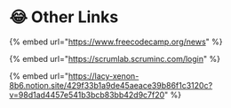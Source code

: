 # 😂 Other Links

{% embed url="https://www.freecodecamp.org/news" %}

{% embed url="https://scrumlab.scruminc.com/login" %}

{% embed url="https://lacy-xenon-8b6.notion.site/429f33b1a9de45aeace39b86f1c3120c?v=98d1ad4457e541b3bcb83bb42d9c7f20" %}
